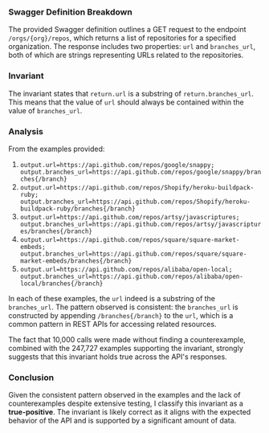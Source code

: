 ### Swagger Definition Breakdown
The provided Swagger definition outlines a GET request to the endpoint `/orgs/{org}/repos`, which returns a list of repositories for a specified organization. The response includes two properties: `url` and `branches_url`, both of which are strings representing URLs related to the repositories.

### Invariant
The invariant states that `return.url` is a substring of `return.branches_url`. This means that the value of `url` should always be contained within the value of `branches_url`.

### Analysis
From the examples provided:
1. `output.url=https://api.github.com/repos/google/snappy; output.branches_url=https://api.github.com/repos/google/snappy/branches{/branch}`
2. `output.url=https://api.github.com/repos/Shopify/heroku-buildpack-ruby; output.branches_url=https://api.github.com/repos/Shopify/heroku-buildpack-ruby/branches{/branch}`
3. `output.url=https://api.github.com/repos/artsy/javascriptures; output.branches_url=https://api.github.com/repos/artsy/javascriptures/branches{/branch}`
4. `output.url=https://api.github.com/repos/square/square-market-embeds; output.branches_url=https://api.github.com/repos/square/square-market-embeds/branches{/branch}`
5. `output.url=https://api.github.com/repos/alibaba/open-local; output.branches_url=https://api.github.com/repos/alibaba/open-local/branches{/branch}`

In each of these examples, the `url` indeed is a substring of the `branches_url`. The pattern observed is consistent: the `branches_url` is constructed by appending `/branches{/branch}` to the `url`, which is a common pattern in REST APIs for accessing related resources. 

The fact that 10,000 calls were made without finding a counterexample, combined with the 247,727 examples supporting the invariant, strongly suggests that this invariant holds true across the API's responses. 

### Conclusion
Given the consistent pattern observed in the examples and the lack of counterexamples despite extensive testing, I classify this invariant as a **true-positive**. The invariant is likely correct as it aligns with the expected behavior of the API and is supported by a significant amount of data.
